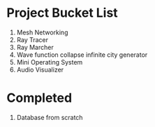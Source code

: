 # Project Bucket List 
1. Mesh Networking
2. Ray Tracer
3. Ray Marcher
4. Wave function collapse infinite city generator
5. Mini Operating System
6. Audio Visualizer

# Completed
1. Database from scratch
